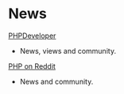 # News #

[PHPDeveloper](http://www.phpdeveloper.org/)

 * News, views and community.

[PHP on Reddit](https://www.reddit.com/r/PHP/)

 * News and community.
